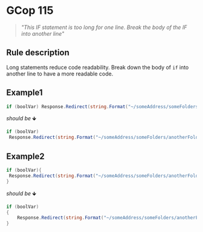 ﻿# GCop 115

> *"This IF statement is too long for one line. Break the body of the IF into another line"*

## Rule description

Long statements reduce code readability. Break down the body of `if` into another line to have a more readable code.

## Example1

```csharp
if (boolVar) Response.Redirect(string.Format("~/someAddress/someFolders/anotherFolder/{0}/", CurrentShop.Domain));
```

*should be* 🡻

```csharp
if (boolVar)
 Response.Redirect(string.Format("~/someAddress/someFolders/anotherFolder/{0}/", CurrentShop.Domain));
```

## Example2

```csharp
if (boolVar){
 Response.Redirect(string.Format("~/someAddress/someFolders/anotherFolder/{0}/", CurrentShop.Domain));
}
```

*should be* 🡻

```csharp
if (boolVar)
{
    Response.Redirect(string.Format("~/someAddress/someFolders/anotherFolder/{0}/", CurrentShop.Domain));
}
```